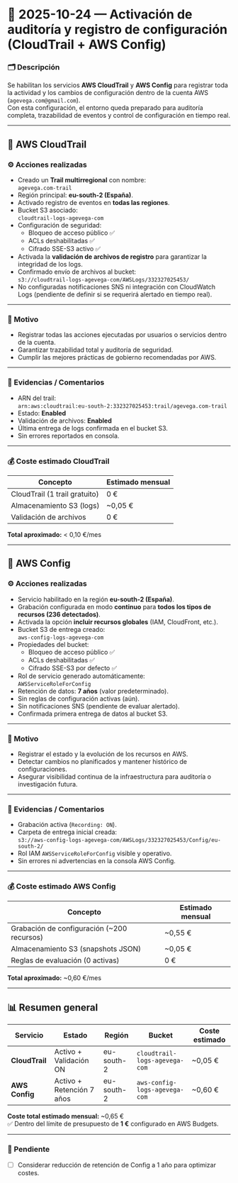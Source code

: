# 🧩 2025-10-24 — Activación de auditoría y registro de configuración (CloudTrail + AWS Config)

### 🗂️ Descripción
Se habilitan los servicios **AWS CloudTrail** y **AWS Config** para registrar toda la actividad y los cambios de configuración dentro de la cuenta AWS (`agevega.com@gmail.com`).  
Con esta configuración, el entorno queda preparado para auditoría completa, trazabilidad de eventos y control de configuración en tiempo real.

---

## 🧾 AWS CloudTrail

### ⚙️ Acciones realizadas
- Creado un **Trail multirregional** con nombre:  
  `agevega.com-trail`
- Región principal: **eu-south-2 (España)**.
- Activado registro de eventos en **todas las regiones**.
- Bucket S3 asociado:  
  `cloudtrail-logs-agevega-com`
- Configuración de seguridad:
  - Bloqueo de acceso público ✅  
  - ACLs deshabilitadas ✅  
  - Cifrado SSE-S3 activo ✅  
- Activada la **validación de archivos de registro** para garantizar la integridad de los logs.  
- Confirmado envío de archivos al bucket:  
  `s3://cloudtrail-logs-agevega-com/AWSLogs/332327025453/`
- No configuradas notificaciones SNS ni integración con CloudWatch Logs (pendiente de definir si se requerirá alertado en tiempo real).

---

### 🎯 Motivo
- Registrar todas las acciones ejecutadas por usuarios o servicios dentro de la cuenta.  
- Garantizar trazabilidad total y auditoría de seguridad.  
- Cumplir las mejores prácticas de gobierno recomendadas por AWS.

---

### 🧾 Evidencias / Comentarios
- ARN del trail:  
  `arn:aws:cloudtrail:eu-south-2:332327025453:trail/agevega.com-trail`
- Estado: **Enabled**
- Validación de archivos: **Enabled**
- Última entrega de logs confirmada en el bucket S3.
- Sin errores reportados en consola.

---

### 💰 Coste estimado CloudTrail
| Concepto | Estimado mensual |
|-----------|------------------|
| CloudTrail (1 trail gratuito) | 0 € |
| Almacenamiento S3 (logs) | ~0,05 € |
| Validación de archivos | 0 € |
**Total aproximado:** < 0,10 €/mes

---

## 🧩 AWS Config

### ⚙️ Acciones realizadas
- Servicio habilitado en la región **eu-south-2 (España)**.
- Grabación configurada en modo **continuo** para **todos los tipos de recursos (236 detectados)**.  
- Activada la opción **incluir recursos globales** (IAM, CloudFront, etc.).  
- Bucket S3 de entrega creado:  
  `aws-config-logs-agevega-com`
- Propiedades del bucket:
  - Bloqueo de acceso público ✅  
  - ACLs deshabilitadas ✅  
  - Cifrado SSE-S3 por defecto ✅  
- Rol de servicio generado automáticamente:  
  `AWSServiceRoleForConfig`
- Retención de datos: **7 años** (valor predeterminado).  
- Sin reglas de configuración activas (aún).  
- Sin notificaciones SNS (pendiente de evaluar alertado).  
- Confirmada primera entrega de datos al bucket S3.

---

### 🎯 Motivo
- Registrar el estado y la evolución de los recursos en AWS.  
- Detectar cambios no planificados y mantener histórico de configuraciones.  
- Asegurar visibilidad continua de la infraestructura para auditoría o investigación futura.

---

### 🧾 Evidencias / Comentarios
- Grabación activa (`Recording: ON`).  
- Carpeta de entrega inicial creada:  
  `s3://aws-config-logs-agevega-com/AWSLogs/332327025453/Config/eu-south-2/`  
- Rol IAM `AWSServiceRoleForConfig` visible y operativo.  
- Sin errores ni advertencias en la consola AWS Config.

---

### 💰 Coste estimado AWS Config
| Concepto | Estimado mensual |
|-----------|------------------|
| Grabación de configuración (~200 recursos) | ~0,55 € |
| Almacenamiento S3 (snapshots JSON) | ~0,05 € |
| Reglas de evaluación (0 activas) | 0 € |
**Total aproximado:** ~0,60 €/mes

---

## 📊 Resumen general

| Servicio | Estado | Región | Bucket | Coste estimado |
|-----------|--------|--------|--------|----------------|
| **CloudTrail** | Activo + Validación ON | eu-south-2 | `cloudtrail-logs-agevega-com` | ~0,05 € |
| **AWS Config** | Activo + Retención 7 años | eu-south-2 | `aws-config-logs-agevega-com` | ~0,60 € |

**Coste total estimado mensual:** ~0,65 €  
✅ Dentro del límite de presupuesto de **1 €** configurado en AWS Budgets.

---

### 🚧 Pendiente
- [ ] Considerar reducción de retención de Config a 1 año para optimizar costes.
